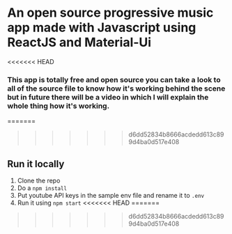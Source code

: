 # An open source progressive music app made with Javascript using ReactJS and Material-Ui

<<<<<<< HEAD
### This app is totally free and open source you can take a look to all of the source file to know how it's working behind the scene but in future there will be a video in which I will explain the whole thing how it's working.

=======
>>>>>>> d6dd52834b8666acdedd613c899d4ba0d517e408
 
 
## Run it locally  
1. Clone the repo
2. Do a `npm install` 
3. Put youtube API keys in the sample env file and rename it to `.env`
4. Run it using `npm start` 
<<<<<<< HEAD
=======

>>>>>>> d6dd52834b8666acdedd613c899d4ba0d517e408
